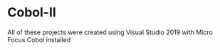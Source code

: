 # Cobol-II
All of these projects were created using Visual Studio 2019 with Micro Focus Cobol installed
